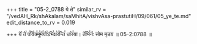 +++
title = "05-2_0788 ये ते"
similar_rv = "/vedAH_Rk/shAkalam/saMhitA/vishvAsa-prastutiH/09/061/05_ye_te.md"
edit_distance_to_rv = 0.019

+++
ये꣡ ते꣢ प꣣वि꣡त्र꣢मू꣣र्म꣡यो꣢ऽभि꣣क्ष꣡र꣢न्ति꣣ धा꣡र꣢या। ते꣡भि꣢र्नः सोम मृडय ॥ 05-2:0788 ॥

<div class="js_include " url="/vedAH_Rk/shAkalam/saMhitA/vishvAsa-prastutiH/09/061/05_ye_te.md"  newLevelForH1="2" title="विश्वास-शाकल-प्रस्तुतिः"  > </div>